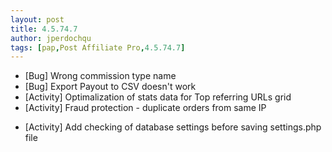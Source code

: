 ```yaml
---
layout: post
title: 4.5.74.7
author: jperdochqu
tags: [pap,Post Affiliate Pro,4.5.74.7]
---
```


- [Bug] Wrong commission type name
- [Bug] Export Payout to CSV doesn't work
- [Activity] Optimalization of stats data for Top referring URLs grid
- [Activity] Fraud protection - duplicate orders from same IP

<!--more-->

- [Activity] Add checking of database settings before saving settings.php file
